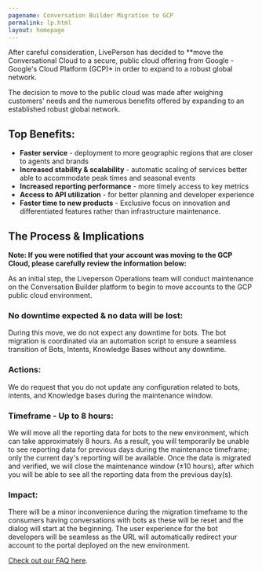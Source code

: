 ```yaml
---
pagename: Conversation Builder Migration to GCP 
permalink: lp.html
layout: homepage
---
```


<div class="header-label">
After careful consideration, LivePerson has decided to **move the Conversational Cloud to a secure, public cloud offering from Google - Google's Cloud Platform (GCP)* in order to expand to a robust global network.

The decision to move to the public cloud was made after weighing customers' needs and the numerous benefits offered by expanding to an established robust global network.
 
 ## Top Benefits:
  * **Faster service** - deployment to more geographic regions that are closer to agents and brands
  * **Increased stability & scalability** - automatic scaling of services better able to accommodate peak times and seasonal events
  * **Increased reporting performance** - more timely access to key metrics
  * **Access to API utilization** - for better planning and developer experience
  * **Faster time to new products** - Exclusive focus on innovation and differentiated features rather than infrastructure maintenance. 
 
## The Process & Implications
**Note: If you were notified that your account was moving to the GCP Cloud, please carefully review the information below:**

As an initial step, the Liveperson Operations team will conduct maintenance on the Conversation Builder platform to begin to move accounts to the GCP public cloud environment.

### No downtime expected & no data will be lost: 
 During this move, we do not expect any downtime for bots. The bot migration is coordinated via an automation script to ensure a seamless transition of Bots, Intents, Knowledge Bases without any downtime.  

### Actions:
 We do request that you do not update any configuration related to bots, intents, and Knowledge bases during the maintenance window. 

### Timeframe - Up to 8 hours:
We will move all the reporting data for bots to the new environment, which can take approximately 8 hours.  As a result, you will temporarily be unable to see reporting data for previous days during the maintenance timeframe; only the current day's reporting will be available. Once the data is migrated and verified, we will close the maintenance window (±10 hours), after which you will be able to see all the reporting data from the previous day(s).

### Impact: 
There will be a minor inconvenience during the migration timeframe to the consumers having conversations with bots as these will be reset and the dialog will start at the beginning. The user experience for the bot developers will be seamless as the URL will automatically redirect your account to the portal deployed on the new environment. 

[Check out our FAQ here](.html).

  
</div>
